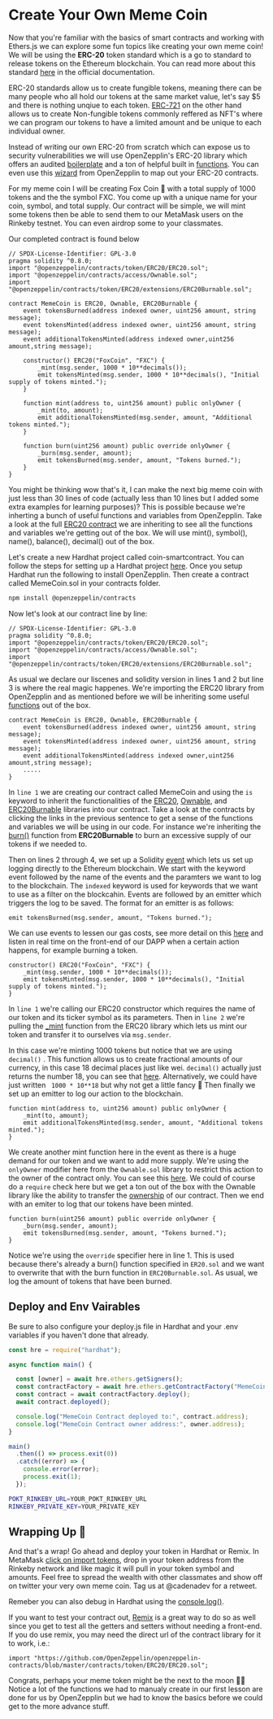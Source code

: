 # Create Your Own Meme Coin 

Now that you're familiar with the basics of smart contracts and working with Ethers.js we can explore some fun topics like creating your own meme coin!  We will be using the **ERC-20** token standard which is a go to standard to release tokens on the Ethereum blockchain. You can read more about this standard [here](https://eips.ethereum.org/EIPS/eip-20) in the official documentation. 

ERC-20 standards allow us to create fungible tokens, meaning there can be many people who all hold our tokens at the same market value, let's say $5 and there is nothing unqiue to each token. [ERC-721](https://eips.ethereum.org/EIPS/eip-721) on the other hand allows us to create Non-fungible tokens commonly reffered as NFT's where we can program our tokens to have a limited amount and be unique to each individual owner. 

Instead of writing our own ERC-20 from scratch which can expose us to security vulnerabilities we will use OpenZepplin's ERC-20 library which offers an audited [boilerplate](https://docs.openzeppelin.com/contracts/4.x/erc20) and a ton of helpful built in [functions](https://docs.openzeppelin.com/contracts/2.x/api/token/erc20). You can even use this [wizard](https://docs.openzeppelin.com/contracts/4.x/wizard) from OpenZepplin to map out your ERC-20 contracts. 

For my meme coin I will be creating Fox Coin 🦊 with a total supply of 1000 tokens and the the symbol FXC. You come up with a unique name for your coin, symbol, and total supply. Our contract will be simple, we will mint some tokens then be able to send them to our MetaMask users on the Rinkeby testnet. You can even airdrop some to your classmates.

Our completed contract is found below

```solidity
// SPDX-License-Identifier: GPL-3.0
pragma solidity ^0.8.0;
import "@openzeppelin/contracts/token/ERC20/ERC20.sol";
import "@openzeppelin/contracts/access/Ownable.sol";
import "@openzeppelin/contracts/token/ERC20/extensions/ERC20Burnable.sol";

contract MemeCoin is ERC20, Ownable, ERC20Burnable {
    event tokensBurned(address indexed owner, uint256 amount, string message);
    event tokensMinted(address indexed owner, uint256 amount, string message);
    event additionalTokensMinted(address indexed owner,uint256 amount,string message);

    constructor() ERC20("FoxCoin", "FXC") {
        _mint(msg.sender, 1000 * 10**decimals());
        emit tokensMinted(msg.sender, 1000 * 10**decimals(), "Initial supply of tokens minted.");
    }

    function mint(address to, uint256 amount) public onlyOwner {
        _mint(to, amount);
        emit additionalTokensMinted(msg.sender, amount, "Additional tokens minted.");
    }

    function burn(uint256 amount) public override onlyOwner {
        _burn(msg.sender, amount);
        emit tokensBurned(msg.sender, amount, "Tokens burned.");
    }
}
```

You might be thinking wow that's it, I can make the next big meme coin with just less than 30 lines of code (actually less than 10 lines but I added some extra examples for learning purposes)? This is possible because we're inherting a bunch of useful functions and variables from OpenZepplin. Take a look at the full [ERC20 contract](https://github.com/OpenZeppelin/openzeppelin-contracts/blob/master/contracts/token/ERC20/ERC20.sol) we are inheriting to see all the functions and variables we're getting out of the box. We will use mint(), symbol(), name(), balance(), decimal() out of the box.

Let's create a new Hardhat project called coin-smartcontract. You can follow the steps for setting up a Hardhat project [here](https://app.cadena.dev/lesson/ethereum-101/lesson-eth-6/6). Once you setup Hardhat run the following to install OpenZepplin. Then create a contract called MemeCoin.sol in your contracts folder.

```bash
npm install @openzeppelin/contracts
```

Now let's look at our contract line by line:

```solidity
// SPDX-License-Identifier: GPL-3.0
pragma solidity ^0.8.0;
import "@openzeppelin/contracts/token/ERC20/ERC20.sol";
import "@openzeppelin/contracts/access/Ownable.sol";
import "@openzeppelin/contracts/token/ERC20/extensions/ERC20Burnable.sol";
```

As usual we declare our liscenes and solidity version in lines 1 and 2 but line 3 is where the real magic happenes. We're importing the ERC20 library from OpenZepplin and as mentioned before we will be inheriting some useful [functions](https://github.com/OpenZeppelin/openzeppelin-contracts/blob/master/contracts/token/ERC20/ERC20.sol) out of the box.

```solidity
contract MemeCoin is ERC20, Ownable, ERC20Burnable {
    event tokensBurned(address indexed owner, uint256 amount, string message);
    event tokensMinted(address indexed owner, uint256 amount, string message);
    event additionalTokensMinted(address indexed owner,uint256 amount,string message);
    .....
}
```

In `line 1` we are creating our contract called MemeCoin and using the `is` keyword to inherit the functionalities of the [ERC20](https://github.com/OpenZeppelin/openzeppelin-contracts/blob/master/contracts/token/ERC20/ERC20.sol#L87), [Ownable](https://github.com/OpenZeppelin/openzeppelin-contracts/blob/master/contracts/access/Ownable.sol), and [ERC20Burnable](https://github.com/OpenZeppelin/openzeppelin-contracts/blob/master/contracts/token/ERC20/extensions/ERC20Burnable.sol) libraries into our contract. Take a look at the contracts by clicking the links in the previous sentence to get a sense of the functions and variables we will be using in our code. For instance we're inheriting the [burn()](https://github.com/OpenZeppelin/openzeppelin-contracts/blob/master/contracts/token/ERC20/extensions/ERC20Burnable.sol#L20)  function from **ERC20Burnable** to burn an excessive supply of our tokens if we needed to.

Then on lines 2 through 4, we set up a Solidity [event](https://solidity-by-example.org/events/) which lets us set up logging directly to the Ethereum blockchain. We start with the keyword event followed by the name of the events and the paramters we want to log to the blockchain. The `indexed` keyword is used for keywords that we want to use as a filter on the blockcahin. Events are followed by an emitter which triggers the log to be saved. The format for an emitter is as follows: 

```solidity
emit tokensBurned(msg.sender, amount, "Tokens burned.");
```

We can use events to lessen our gas costs, see more detail on this [here](https://media.consensys.net/technical-introduction-to-events-and-logs-in-ethereum-a074d65dd61e) and listen in real time on the front-end of our DAPP when a certain action happens, for example burning a token.

```solidity
constructor() ERC20("FoxCoin", "FXC") {
    _mint(msg.sender, 1000 * 10**decimals());
    emit tokensMinted(msg.sender, 1000 * 10**decimals(), "Initial supply of tokens minted.");
}
```

In `line 1` we're calling our ERC20 constructor which requires the name of our token and its ticker symbol as its parameters. Then in `line 2` we're pulling the [_mint](https://github.com/OpenZeppelin/openzeppelin-contracts/blob/master/contracts/token/ERC20/ERC20.sol#L252) function from the ERC20 library which lets us mint our token and transfer it to ourselves via `msg.sender`.

 In this case we're minting 1000 tokens but notice that we are using `decimal()` . This function allows us to create fractional amounts of our currency, in this case 18 decimal places just like wei. `decimal()` actually just returns the number 18, you can see that [here](https://github.com/OpenZeppelin/openzeppelin-contracts/blob/master/contracts/token/ERC20/ERC20.sol#L87). Alternatively, we could have just written ` 1000 * 10**18` but why not get a little fancy 🙂 Then finally we set up an emitter to log our action to the blockchain.

```solidity
function mint(address to, uint256 amount) public onlyOwner {
    _mint(to, amount);
    emit additionalTokensMinted(msg.sender, amount, "Additional tokens minted.");
}
```

We create another mint function here in the event as there is a huge demand for our token and we want to add more supply. We're using the `onlyOwner` modifier here from the `Ownable.sol` library to restrict this action to the owner of the contract only. You can see this [here](https://github.com/OpenZeppelin/openzeppelin-contracts/blob/master/contracts/access/Ownable.sol#L8). We could of course do a `require` check here but we get a ton out of the box with the Ownable library like the ability to transfer the [ownership](https://github.com/OpenZeppelin/openzeppelin-contracts/blob/master/contracts/access/Ownable.sol#L23) of our contract. Then we end with an emiter to log that our tokens have been minted.

```solidity
function burn(uint256 amount) public override onlyOwner {
    _burn(msg.sender, amount);
    emit tokensBurned(msg.sender, amount, "Tokens burned.");
}
```

Notice we're using the `override` specifier here in line 1. This is used because there's already a burn() function specified in `ER20.sol` and we want to overwrite that with the burn function in `ERC20Burnable.sol`.  As usual, we log the amount of tokens that have been burned.  

## Deploy and Env Vairables

Be sure to also configure your deploy.js file in Hardhat and your .env variables if you haven't done that already. 

```javascript
const hre = require("hardhat");

async function main() {

  const [owner] = await hre.ethers.getSigners();
  const contractFactory = await hre.ethers.getContractFactory("MemeCoin");
  const contract = await contractFactory.deploy();
  await contract.deployed();

  console.log("MemeCoin Contract deployed to:", contract.address);
  console.log("MemeCoin Contract owner address:", owner.address);
}

main()
  .then(() => process.exit(0))
  .catch((error) => {
    console.error(error);
    process.exit(1);
  });

```

```BASH
POKT_RINKEBY_URL=YOUR_POKT_RINKEBY_URL
RINKEBY_PRIVATE_KEY=YOUR_PRIVATE_KEY
```



## Wrapping Up 🎁

And that's a wrap! Go ahead and deploy your token in Hardhat or Remix. In MetaMask [click on import tokens](https://metamask.zendesk.com/hc/en-us/articles/360015489031-How-to-add-unlisted-tokens-custom-tokens-in-MetaMask), drop in your token address from the Rinkeby network and like magic it will pull in your token symbol and amounts. Feel free to spread the wealth with other classmates and show off on twitter your very own meme coin. Tag us at @cadenadev for a retweet.

Remeber you can also debug in Hardhat using the [console.log()](https://hardhat.org/tutorial/debugging-with-hardhat-network.html).

If you want to test your contract out, [Remix](https://remix.ethereum.org/) is a great way to do so as well since you get to test all the getters and setters without needing a front-end. If you do use remix, you may need the direct url of the contract library for it to work, i.e.: 

```solidity
import "https://github.com/OpenZeppelin/openzeppelin-contracts/blob/master/contracts/token/ERC20/ERC20.sol";
```

Congrats, perhaps your meme token might be the next to the moon 🚀🌙 Notice a lot of the functions we had to manualy create in our first lesson are done for us by OpenZepplin but we had to know the basics before we could get to the more advance stuff.
